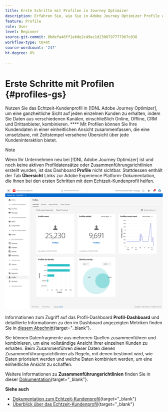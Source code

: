 ```yaml
---
title: Erste Schritte mit Profilen in Journey Optimizer
description: Erfahren Sie, wie Sie in Adobe Journey Optimizer Profile erstellen und verwalten.
feature: Profile
role: User
level: Beginner
source-git-commit: 8bdefa46ff1ebde2c49ac1d2300797777967c038
workflow-type: tm+mt
source-wordcount: '247'
ht-degree: 8%

---
```


# Erste Schritte mit Profilen {#profiles-gs}

Nutzen Sie das Echtzeit-Kundenprofil in [!DNL Adobe Journey Optimizer], um eine ganzheitliche Sicht auf jeden einzelnen Kunden zu erhalten, indem Sie Daten aus verschiedenen Kanälen, einschließlich Online, Offline, CRM und Drittanbieter, kombinieren. **** Mit Profilen können Sie Ihre Kundendaten in einer einheitlichen Ansicht zusammenfassen, die eine umsetzbare, mit Zeitstempel versehene Übersicht über jede Kundeninteraktion bietet.

>[!NOTE]
>
>Wenn Ihr Unternehmen neu bei [!DNL Adobe Journey Optimizer] ist und noch keine aktiven Profildatensätze oder Zusammenführungsrichtlinien erstellt wurden, ist das Dashboard **Profile** nicht sichtbar. Stattdessen enthält der Tab **Übersicht** Links zur Adobe Experience Platform-Dokumentation, die Ihnen bei den ersten Schritten mit dem Echtzeit-Kundenprofil helfen.

![](assets/profiles-home.png)

Informationen zum Zugriff auf das Profil-Dashboard **Profil-Dashboard** und detaillierte Informationen zu den im Dashboard angezeigten Metriken finden Sie in [diesem Abschnitt](https://experienceleague.adobe.com/docs/experience-platform/profile/ui/user-guide.html?lang=de){target=&quot;_blank&quot;}.

Sie können Datenfragmente aus mehreren Quellen zusammenführen und kombinieren, um eine vollständige Ansicht Ihrer einzelnen Kunden zu erhalten. Beim Zusammenführen dieser Daten dienen Zusammenführungsrichtlinien als Regeln, mit denen bestimmt wird, wie Daten priorisiert werden und welche Daten kombiniert werden, um eine einheitliche Ansicht zu schaffen.

Weitere Informationen zu **Zusammenführungsrichtlinien** finden Sie in dieser [Dokumentation](https://experienceleague.adobe.com/docs/experience-platform/profile/merge-policies/ui-guide.html){target=&quot;_blank&quot;}.

**Siehe auch**

* [Dokumentation zum Echtzeit-Kundenprofil](https://experienceleague.adobe.com/docs/experience-platform/query/home.html?lang=de){target=&quot;_blank&quot;}
* [Überblick über das Echtzeit-Kundenprofil](https://experienceleague.adobe.com/docs/experience-platform/profile/home.html?lang=de){target=&quot;_blank&quot;}
